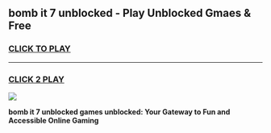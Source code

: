 
## bomb it 7 unblocked - Play Unblocked Gmaes & Free
<h3>
<a href="https://news.freeplayer.one?title=bomb_it_7_unblocked&ref=16F">CLICK TO PLAY</a></h3>
<hr>

<h3>
<a href="https://news.freeplayer.one?title=bomb_it_7_unblocked&ref=16F">CLICK 2 PLAY</a>
  
</h3>

<a href="https://news.freeplayer.one?title=bomb_it_7_unblocked&ref=16F/"><img src="https://clearcache.store/games.png"></a>


**bomb it 7 unblocked games unblocked: Your Gateway to Fun and Accessible Online Gaming**
